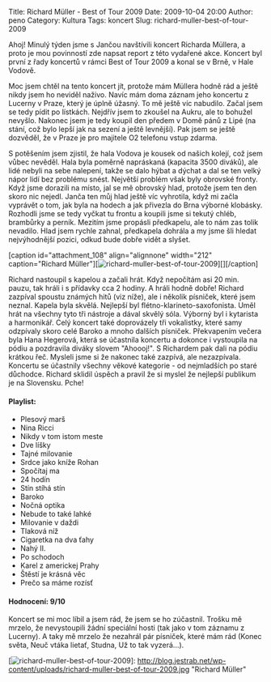 Title: Richard Müller - Best of Tour 2009
Date: 2009-10-04 20:00
Author: peno
Category: Kultura
Tags: koncert
Slug: richard-muller-best-of-tour-2009

Ahoj! Minulý týden jsme s Jančou navštívili koncert Richarda Müllera, a
proto je mou povinností zde napsat report z této vydařené akce. Koncert
byl první z řady koncertů v rámci Best of Tour 2009 a konal se v Brně, v
Hale Vodově.

Moc jsem chtěl na tento koncert jít, protože mám Müllera hodně rád a
ještě nikdy jsem ho neviděl naživo. Navíc mám doma záznam jeho koncertu
z Lucerny v Praze, který je úplně úžasný. To mě ještě víc nabudilo.
Začal jsem se tedy pídit po lístkách. Nejdřív jsem to zkoušel na Aukru,
ale to bohužel nevyšlo. Nakonec jsem je tedy koupil den předem v Domě
pánů z Lipé (na stání, což bylo lepší jak na sezení a ještě levnější).
Pak jsem se ještě dozvěděl, že v Praze je pro majitele O2 telefonu vstup
zdarma.

S potěšením jsem zjistil, že hala Vodova je kousek od našich kolejí, což
jsem vůbec nevěděl. Hala byla poměrně napráskaná (kapacita 3500 diváků),
ale lidé nebyli na sebe nalepení, takže se dalo hýbat a dýchat a dal se
ten velký nápor lidí bez problému snést. Největší problém však byly
obrovské fronty. Když jsme dorazili na místo, jal se mě obrovský hlad,
protože jsem ten den skoro nic nejedl. Janča ten můj hlad ještě víc
vyhrotila, když mi začla vyprávět o tom, jak byla na hodech a jak
přivezla do Brna výborné klobásky. Rozhodli jsme se tedy vyčkat tu
frontu a koupili jsme si tekutý chléb, brambůrky a perník. Mezitím jsme
propásli předkapelu, ale to nám zas tolik nevadilo. Hlad jsem rychle
zahnal, předkapela dohrála a my jsme šli hledat nejvýhodnější pozici,
odkud bude dobře vidět a slyšet.

[caption id="attachment\_108" align="alignnone" width="212"
caption="Richard
Müller"][![richard-muller-best-of-tour-2009][]][][/caption]

Richard nastoupil s kapelou a začali hrát. Když nepočítám asi 20 min.
pauzu, tak hráli i s přídavky cca 2 hodiny. A hráli hodně dobře! Richard
zazpíval spoustu známých hitů (viz níže), ale i několik písniček, které
jsem neznal. Kapela byla skvělá. Nejlepší byl
flétno-klarineto-saxofonista. Uměl hrát na všechny tyto tři nástroje a
dával skvělý sóla. Výborný byl i kytarista a harmonikář. Celý koncert
také doprovázely tři vokalistky, které samy odzpívaly skoro celé Baroko
a mnoho dalších písniček. Překvapením večera byla Hana Hegerová, která
se účastnila koncertu a dokonce i vystoupila na pódiu a pozdravila
diváky slovem "Ahoooj!". S Richardem pak dali na pódiu krátkou řeč.
Mysleli jsme si že nakonec také zazpívá, ale nezazpívala. Koncertu se
účastnily všechny věkové kategorie - od nejmladších po staré důchodce.
Richard sklidil úspěch a pravil že si myslel že nejlepší publikum je na
Slovensku. Pche!

#### Playlist:

-   Plesový marš
-   Nina Ricci
-   Nikdy v tom istom meste
-   Dve líšky
-   Tajné milovanie
-   Srdce jako kníže Rohan
-   Spočítaj ma
-   24 hodín
-   Stín stíhá stín
-   Baroko
-   Nočná optika
-   Nebude to také lahké
-   Milovanie v daždi
-   Tlaková níž
-   Cigaretka na dva ťahy
-   Nahý II.
-   Po schodoch
-   Karel z americkej Prahy
-   Štěstí je krásná věc
-   Prečo sa máme rozísť

#### Hodnocení: 9/10

Koncert se mi moc líbil a jsem rád, že jsem se ho zúčastnil. Trošku mě
mrzelo, že nevystoupili žádní speciální hosti (tak jako v tom záznamu z
Lucerny). A taky mě mrzelo že nezahrál pár písniček, které mám rád
(Konec světa, Neuč vtáka lietať, Studna, Už to tak vyzerá...).

  [richard-muller-best-of-tour-2009]: http://blog.jestrab.net/wp-content/uploads/richard-muller-best-of-tour-2009-212x300.jpg
    "richard-muller-best-of-tour-2009"
  [![richard-muller-best-of-tour-2009][]]: http://blog.jestrab.net/wp-content/uploads/richard-muller-best-of-tour-2009.jpg
    "Richard Müller"
